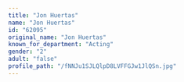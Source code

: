 ```yaml
---
title: "Jon Huertas"
name: "Jon Huertas"
id: "62095"
original_name: "Jon Huertas"
known_for_department: "Acting"
gender: "2"
adult: "false"
profile_path: "/fNNJu1SJLQlpD8LVFFGJw1JlQSn.jpg"
---
```

